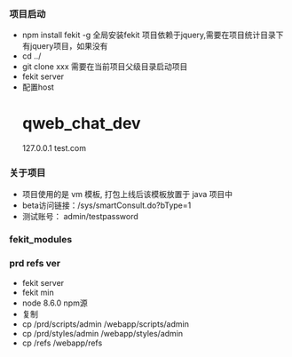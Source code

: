 ### 项目启动
  - npm install fekit -g 全局安装fekit
  项目依赖于jquery,需要在项目统计目录下有jquery项目，如果没有
  - cd ../
  - git clone xxx
  需要在当前项目父级目录启动项目
  - fekit server 
  - 配置host
    # qweb_chat_dev
    127.0.0.1 test.com

### 关于项目
  - 项目使用的是 vm 模板, 打包上线后该模板放置于 java 项目中
  - beta访问链接：/sys/smartConsult.do?bType=1
  - 测试账号： admin/testpassword

### fekit_modules
### prd refs ver
- fekit server
- fekit min
- node 8.6.0  npm源
- 复制
 - cp /prd/scripts/admin  /webapp/scripts/admin  
 - cp /prd/styles/admin  /webapp/styles/admin  
 - cp /refs /webapp/refs